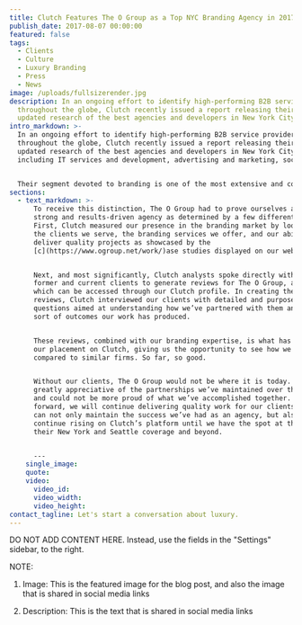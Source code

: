 ```yaml
---
title: Clutch Features The O Group as a Top NYC Branding Agency in 2017
publish_date: 2017-08-07 00:00:00
featured: false
tags:
  - Clients
  - Culture
  - Luxury Branding
  - Press
  - News
image: /uploads/fullsizerender.jpg
description: In an ongoing effort to identify high-performing B2B service providers
  throughout the globe, Clutch recently issued a report releasing their most
  updated research of the best agencies and developers in New York City.
intro_markdown: >-
  In an ongoing effort to identify high-performing B2B service providers
  throughout the globe, Clutch recently issued a report releasing their most
  updated research of the best agencies and developers in New York City. Clutch,  a ratings and reviews platform for service providers, has profiled and evaluated thousands of companies belonging to a wide range of industries,
  including IT services and development, advertising and marketing, social media marketing and SEO, and most importantly, branding


  Their segment devoted to branding is one of the most extensive and competitive listings on their site, with some of the country’s strongest agencies vying for the position as the top provider for buyers seeking branding services. For this reason, The O Group is incredibly proud and excited to announce that Clutch has featured us as one of the best branding agencies in New York in 2017.
sections:
  - text_markdown: >-
      To receive this distinction, The O Group had to prove ourselves as a
      strong and results-driven agency as determined by a few different factors.
      First, Clutch measured our presence in the branding market by looking at
      the clients we serve, the branding services we offer, and our ability to
      deliver quality projects as showcased by the
      [c](https://www.ogroup.net/work/)ase studies displayed on our website.


      Next, and most significantly, Clutch analysts spoke directly with our
      former and current clients to generate reviews for The O Group, all of
      which can be accessed through our Clutch profile. In creating these
      reviews, Clutch interviewed our clients with detailed and purposeful
      questions aimed at understanding how we’ve partnered with them and what
      sort of outcomes our work has produced.


      These reviews, combined with our branding expertise, is what has led to
      our placement on Clutch, giving us the opportunity to see how we rank
      compared to similar firms. So far, so good.


      Without our clients, The O Group would not be where it is today. We are
      greatly appreciative of the partnerships we’ve maintained over the years
      and could not be more proud of what we’ve accomplished together. Moving
      forward, we will continue delivering quality work for our clients so we
      can not only maintain the success we’ve had as an agency, but also
      continue rising on Clutch’s platform until we have the spot at the top of
      their New York and Seattle coverage and beyond.


      ---
    single_image:
    quote:
    video:
      video_id:
      video_width:
      video_height:
contact_tagline: Let's start a conversation about luxury.
---
```



DO NOT ADD CONTENT HERE. Instead, use the fields in the "Settings" sidebar, to the right.

NOTE:

1. Image: This is the featured image for the blog post, and also the image that is shared in social media links

2. Description: This is the text that is shared in social media links